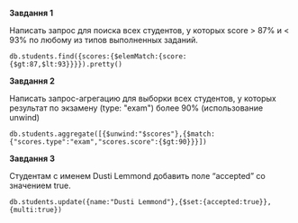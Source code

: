 **Завдання 1**

Написать запрос для поиска всех студентов, у которых score > 87% и < 93% по любому из типов выполненных заданий.

    db.students.find({scores:{$elemMatch:{score:{$gt:87,$lt:93}}}}).pretty()


**Завдання 2**

 Написать запрос-агрегацию для выборки всех студентов, у которых результат по экзамену (type: "exam") более 90% (использование unwind)
 
    db.students.aggregate([{$unwind:"$scores"},{$match:{"scores.type":"exam","scores.score":{$gt:90}}}])

**Завдання 3**

Студентам с именем Dusti Lemmond добавить поле “accepted” со значением true.

    db.students.update({name:"Dusti Lemmond"},{$set:{accepted:true}},{multi:true})